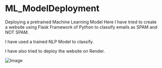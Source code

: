 # ML_ModelDeployment

Deploying a pretrained Machine Learning Model
Here I have tried to create a website using Flask Framework of Python to
classify emails as SPAM and NOT SPAM.

I have used a trained NLP Model to classify.

I have also tried to deploy the website on Render.


![Image](https://github.com/user-attachments/assets/5bb5c54f-53a5-42ed-a25c-19309ede8637)
